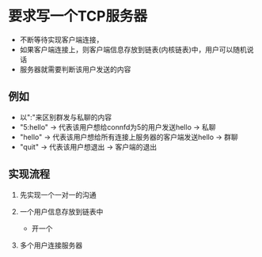 # 要求写一个TCP服务器

- 不断等待实现客户端连接，
- 如果客户端连接上，则客户端信息存放到链表(内核链表)中，用户可以随机说话
- 服务器就需要判断该用户发送的内容

## 例如

- 以":"来区别群发与私聊的内容
- "5:hello"  -> 代表该用户想给connfd为5的用户发送hello          -> 私聊
- "hello"    -> 代表该用户想给所有连接上服务器的客户端发送hello  -> 群聊
- "quit"     -> 代表该用户想退出       -> 客户端的退出

## 实现流程

   1. 先实现一个一对一的沟通

   2. 一个用户信息存放到链表中
      - 开一个

   3. 多个用户连接服务器

